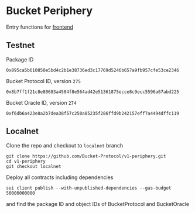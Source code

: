 # Bucket Periphery
Entry functions for [frontend](https://bucketprotocol.io/)

## Testnet
Package ID
```
0x895ca5b610850e5bd4c2b1e38736ed3c17769d5246b657a9fb957cfe53ce2346
```
Bucket Protocol ID,  version `275`
```
0x8b7ff1f21c8e80683a4504f8e564ad42e51361875ecce8c9ecc5596a67abd225
```
Bucket Oracle ID,  version `274`
```
0xf6db6a423e8a2b7dea38f57c250a85235f286ffd9b242157eff7a4494dffc119
```

## Localnet
Clone the repo and checkout to `localnet` branch
```
git clone https://github.com/Bucket-Protocol/v1-periphery.git
cd v1-periphery
git checkout localnet
```
Deploy all contracts including dependencies
```
sui client publish --with-unpublished-dependencies --gas-budget 50000000000
```
and find the package ID and object IDs of BucketProtocol and BucketOracle
